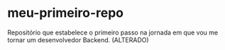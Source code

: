 # meu-primeiro-repo
Repositório que estabelece o primeiro passo na jornada em que vou me tornar um desenvolvedor Backend. (ALTERADO)